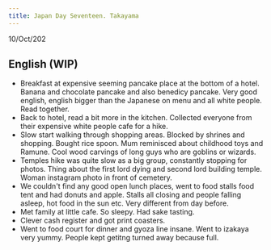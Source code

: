 ```yaml
---
title: Japan Day Seventeen. Takayama
---
```



10/Oct/202

## English (WIP)
- Breakfast at expensive seeming pancake place at the bottom of a hotel. Banana and chocolate pancake and also benedicy pancake. Very good english, english bigger than the Japanese on menu and all white people. Read together.
- Back to hotel, read a bit more in the kitchen. Collected everyone from their expensive white people cafe for a hike.
- Slow start walking through shopping areas. Blocked by shrines and shopping. Bought rice spoon. Mum reminisced about childhood toys and Ramune. Cool wood carvings of long guys who are goblins or wizards.
- Temples hike was quite slow as a big group, constantly stopping for photos. Thing about the first lord dying and second lord building temple. Woman instagram photo in front of cemetery.
- We couldn't find any good open lunch places, went to food stalls food tent and had donuts and apple. Stalls all closing and people falling asleep, hot food in the sun etc. Very different from day before.
- Met family at little cafe. So sleepy. Had sake tasting.
- Clever cash register and got print coasters.
- Went to food court for dinner and gyoza line insane. Went to izakaya very yummy. People kept getitng turned away because full.